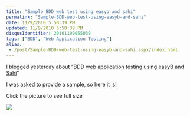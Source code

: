 ```yaml
---
title: "Sample BDD web test using easyb and sahi"
permalink: "Sample-BDD-web-test-using-easyb-and-sahi"
date: 11/9/2010 5:50:39 PM
updated: 11/9/2010 5:50:39 PM
disqusIdentifier: 20101109055039
tags: ["BDD", "Web Application Testing"]
alias:
 - /post/Sample-BDD-web-test-using-easyb-and-sahi.aspx/index.html
---
```

I blogged yesterday about “[BDD web application testing using easyB and Sahi](http://www.laurentkempe.com/post/BDD-web-application-testing-using-easyB-and-Sahi.aspx)”

I was asked to provide a sample, so here it is!
<!-- more -->

Click the picture to see full size

[![](http://farm5.static.flickr.com/4147/5160221521_a43a6f0c78_o.png)](http://www.flickr.com/photos/laurentkempe/5160221521/ "sample easyb & sahi by Laurent Kempé, on Flickr")
